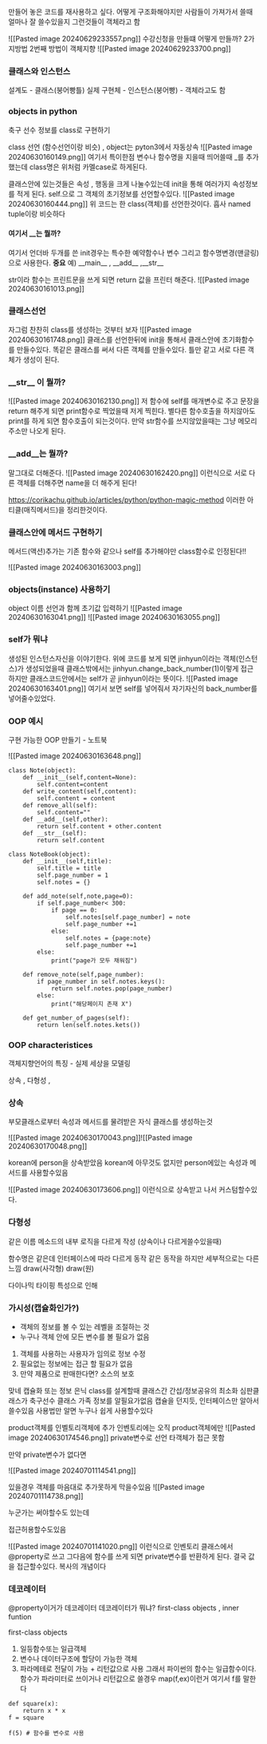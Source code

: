
만들어 놓은 코드를 재사용하고 싶다.
어떻게 구조화해야지만 사람들이 가져가서 쓸때 얼마나 잘 쓸수있을지
그런것들이 객체라고 함

![[Pasted image 20240629233557.png]]
수강신청을 만들떄 어떻게 만들까? 2가지방법
2번째 방법이 객체지향
![[Pasted image 20240629233700.png]]


### 클래스와 인스턴스
설계도 - 클래스(붕어빵틀) 
실제 구현체 - 인스턴스(붕어빵) - 객체라고도 함

### objects in python

축구 선수 정보를 class로 구현하기

class 선언 (함수선언이랑 비슷) , object는 pyton3에서 자동상속 
![[Pasted image 20240630160149.png]]
여기서 특이한점 변수나 함수명을 지을때 띄어쓸때 \_를 추가했는데
class명은 위처럼 카멜case로 하게된다.

클래스안에 있는것들은 속성 , 행동을 크게 나눌수있는데 
init을 통해 여러가지 속성정보를 적게 된다.
self.으로 그 객체의 초기정보를 선언할수있다.
![[Pasted image 20240630160444.png]]
위 코드는 한 class(객체)를 선언한것이다. 
흡사 named tuple이랑 비슷하다
#### 여기서 \_\_는 뭘까?
여기서 언더바 두개를 쓴 init경우는 특수한 예약함수나 변수 그리고 함수명변경(맨글링)으로 사용한다.  **중요**
예) \_\_main\_\_ , \_\_add\_\_ ,\_\_str\_\_

str이라 함수는 프린트문을 쓰게 되면 return 값을 프린터 해준다.
![[Pasted image 20240630161013.png]]



### 클래스선언
자그럼 찬찬히 class를 생성하는 것부터 보자
![[Pasted image 20240630161748.png]]
클래스를 선언한뒤에 init을 통해서 클래스안에 초기화함수를 만들수있다.
똑같은 클래스를 써서 다른 객체를 만들수있다.
틀만 같고 서로 다른 객체가 생성이 된다.

### \_\_str\_\_ 이 뭘까?
![[Pasted image 20240630162130.png]]
저 함수에 self를 매개변수로 주고 문장을 return 해주게 되면 
print함수로 찍었을때 저게 찍힌다.
별다른 함수호출을 하지않아도 print를 하게 되면 함수호출이 되는것이다.
만약 str함수를 쓰지않았을때는 그냥 메모리주소만 나오게 된다.

### \_\_add\_\_는 뭘까?
말그대로 더해준다.
![[Pasted image 20240630162420.png]]
이런식으로 서로 다른 객체를 더해주면 name을 더 해주게 된다!

https://corikachu.github.io/articles/python/python-magic-method
이러한 아티클(매직메서드)을 정리한것이다.


### 클래스안에 메서드 구현하기
메서드(액션)추가는 기존 함수와 같으나 self를 추가해야만 class함수로 인정된다!!

![[Pasted image 20240630163003.png]]

### objects(instance) 사용하기
object 이름 선언과 함께 초기값 입력하기
![[Pasted image 20240630163041.png]]
![[Pasted image 20240630163055.png]]


### self가 뭐냐
생성된 인스턴스자신을 이야기한다.
위에 코드를 보게 되면 jinhyun이라는 객체(인스턴스)가 생성되었을때
클래스밖에서는 jinhyun.change_back_number(1)이렇게 접근하지만
클래스코드안에서는 self가 곧 jinhyun이라는 뜻이다. 
![[Pasted image 20240630163401.png]]
여기서 보면 self를 넣어줘서 자기자신의 back_number를 넣어줄수있었다. 



### OOP 예시

구현 가능한 OOP 만들기 - 노트북

![[Pasted image 20240630163648.png]]

```
class Note(object):
    def __init__(self,content=None):
        self.content=content
    def write_content(self,content):
        self.content = content
    def remove_all(self):
        self.content=""
    def __add__(self,other):
        return self.content + other.content
    def __str__(self):
        return self.content
        
class NoteBook(object):
    def __init__(self,title):
        self.title = title
        self.page_number = 1
        self.notes = {}

    def add_note(self,note,page=0):
        if self.page_number< 300:
            if page == 0:
                self.notes[self.page_number] = note
                self.page_number +=1
            else:
                self.notes = {page:note}
                self.page_number +=1
        else:
            print("page가 모두 채워짐")
            
    def remove_note(self,page_number):
        if page_number in self.notes.keys():
            return self.notes.pop(page_number)
        else:
            print("해당페이지 존재 X")
    
    def get_number_of_pages(self):
        return len(self.notes.kets())    
```
### OOP characteristices

객체지향언어의 특징 - 실제 세상을 모델링

상속 , 다형성 , 


### 상속
부모클래스로부터 속성과 메서드를 물려받은 자식 클래스를 생성하는것

![[Pasted image 20240630170043.png]]![[Pasted image 20240630170048.png]]

korean에 person을 상속받았음
korean에 아무것도 없지만 person에있는 속성과 메서드를 사용할수있음

![[Pasted image 20240630173606.png]]
이런식으로 상속받고 나서 커스텀할수있다.

### 다형성

같은 이름 메소드의 내부 로직을 다르게 작성 (상속이나 다르게쓸수있을때)

함수명은 같은데 인터페이스에 따라 다르게 동작
같은 동작을 하지만 세부적으로는 다른 느낌
draw(사각형) 
draw(원)

다이나믹 타이핑 특성으로 인해 


### 가시성(캡슐화인가?)
- 객체의 정보를 볼 수 있는 레벨을 조절하는 것
- 누구나 객체 안에 모든 변수를 볼 필요가 없음
1. 객체를 사용하는 사용자가 임의로 정보 수정
2. 필요없는 정보에는 접근 할 필요가 없음
3. 만약 제품으로 판매한다면? 소스의 보호

맞네 캡슐화 또는 정보 은닉
class를 설계할때 클래스간 간섭/정보공유의 최소화
심판클래스가 축구선수 클래스 가족 정보를 알필요가없음
캡슐을 던지듯, 인터페이스만 알아서 쓸수있음
사용법만 알면 누구나 쉽게 사용할수있다

product객체를 인벨토리객체에 추가
인벤토리에는 오직 product객체에만 
![[Pasted image 20240630174546.png]]
private변수로 선언 타객체가 접근 못함


만약 private변수가 없다면

![[Pasted image 20240701114541.png]]


있을경우 객체를 마음대로 추가못하게 막을수있음
![[Pasted image 20240701114738.png]]


누군가는 써야할수도 있는데

접근허용할수도있음


![[Pasted image 20240701141020.png]]
이런식으로 인벤토리 클래스에서 @property로 쓰고 그다음에 함수를 쓰게 되면 private변수를 반환하게 된다. 
결국 값을 접근할수있다. 복사의 개념이다




### 데코레이터
@property이거가 데코레이터
데코레이터가 뭐냐? 
first-class objects , inner funtion

first-class objects 
1. 일등함수또는 일급객체
2. 변수나 데이터구조에 할당이 가능한 객체
3. 파라메테로 전달이 가능 + 리턴값으로 사용
그래서 파이썬의 함수는 일급함수이다.
함수가 파라미터로 쓰이거나 리턴값으로 쓸경우
map(f,ex)이런거 여기서 f를 말한다

```
def square(x):
	return x * x
f = square

f(5) # 함수를 변수로 사용

```
